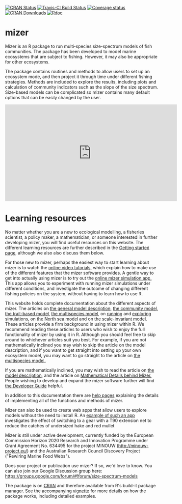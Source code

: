 [![CRAN Status](https://www.r-pkg.org/badges/version/mizer)](https://cran.r-project.org/package=mizer)
[![Travis-CI Build Status](https://travis-ci.org/sizespectrum/mizer.svg?branch=master)](https://travis-ci.org/sizespectrum/mizer)
[![Coverage status](https://codecov.io/gh/gustavdelius/mizer/branch/master/graph/badge.svg)](https://codecov.io/github/gustavdelius/mizer?branch=master)
[![CRAN Downloads](http://cranlogs.r-pkg.org/badges/grand-total/mizer)](https://cran.r-project.org/package=mizer)
[![Rdoc](http://www.rdocumentation.org/badges/version/mizer)](http://www.rdocumentation.org/packages/mizer)

# mizer
Mizer is an R package to run multi-species size-spectrum models of fish
communities. The package has been developed to model marine ecosystems that are
subject to fishing. However, it may also be appropriate for other ecosystems.

The package contains routines and methods to allow users to set up an ecosystem 
mode, and then project it through time under different fishing strategies.
Methods are included to explore the results, including plots and calculation of
community indicators such as the slope of the size spectrum. Size-based models
can be complicated so mizer contains many default options that can be easily
changed by the user.

<iframe width="560" height="315" src="https://www.youtube.com/embed/0RlXqLbFbWc"
frameborder="0" allow="accelerometer; autoplay; encrypted-media; gyroscope; 
picture-in-picture" allowfullscreen></iframe>

# Learning resources
No matter whether you are a new to ecological modelling, a fisheries scientist, a policy maker, a mathematician, or someone interested in further developing mizer, you will find useful resources on this website. The different learning resources are further described in the [Getting started page](articles/mizer.html), although we also also discuss them below.

For those new to mizer, perhaps the easiest way to start learning about mizer is to watch the [online video tutorials,](https://www.youtube.com/watch?v=zh0PDyTUssw&list=PLCTMeyjMKRkqR7uohI3p-61P7ZJj8sd5B) which explain how to make use of the different features that the mizer software provides. A gentle way to get into actually using mizer is to try out the [online mizer simulation app.](https://mizer.shinyapps.io/selectivity/) This app allows you to experiment with running mizer simulations under different conditions, and investigate the outcome of changing different fishing policies on the system, without having to learn how to use R. 

 This website holds complete documentation about the different aspects of mizer. The articles on [the general model description](articles/model_description.html), [the community model](articles/community_model.html), [the trait-based model](articles/trait_model.html), [the multispecies model](articles/multispecies_model.html), on [running](articles/running_a_simulation.html) and [exploring](articles/exploring_the_simulation_results.html) simulations, on [the North sea model](articles/a_multispecies_model_of_the_north_sea.html) and on [the scale-invariant model.](articles/scale_invariant_trait_based_model.html) These articles provide a firm background in using mizer within R. We recommend reading these articles to users who wish to enjoy the full functionality of mizer by using it in R. Although you should feel free to skip around to whichever articles suit you best. For example, if you are not mathematically inclined you may wish to skip the article on the model description, and if you want to get straight into setting up your own ecosystem model, you may want to go straight to the article on [the multispecies model.](articles/multispecies_model.html)

If you are mathematically inclined, you may wish to read the article on [the model description](articles/model_description.html), and the article on [Mathematical Details behind Mizer.](articles/mathematical_details.html) People wishing to develop and expand the mizer software further will find [the Developer Guide](articles/developer_vignette.html) helpful.

In addition to this documentation there are [help pages](reference/index.html) explaining the details of implementing all of the functions and methods of mizer.

Mizer can also be used to create web apps that allow users to explore models
without the need to install R. An [example of such an
app](https://mizer.shinyapps.io/selectivity/) investigates the effect of
switching to a gear with a T90 extension net to reduce the catches of undersized
hake and red mullet

Mizer is still under active development, currently funded by the European
Commission Horizon 2020 Research and Innovation Programme under Grant Agreement
No. 634495 for the project MINOUW (http://minouw-project.eu/) and the Australian
Research Council Discovery Project ("Rewiring Marine Food Webs").

Does your project or publication use mizer? If so, we'd love to know. You can
also join our Google Discussion group here:
https://groups.google.com/forum/#!forum/size-spectrum-models

The package is on [CRAN](https://cran.r-project.org/package=mizer) and therefore
available from R's build-it package manager.
See the accompanying
[vignette](https://cran.r-project.org/web/packages/mizer/vignettes/mizer_vignette.pdf)
for more details on how the package works, including detailed examples.



